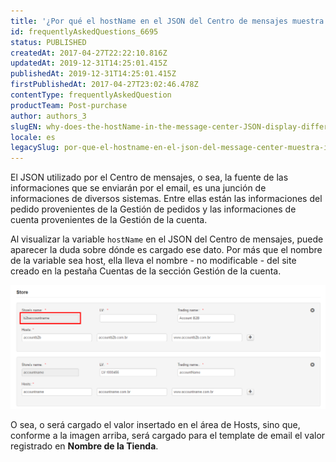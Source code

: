 ```yaml
---
title: '¿Por qué el hostName en el JSON del Centro de mensajes muestra información distinta a la de la Gestión de la cuenta?'
id: frequentlyAskedQuestions_6695
status: PUBLISHED
createdAt: 2017-04-27T22:22:10.816Z
updatedAt: 2019-12-31T14:25:01.415Z
publishedAt: 2019-12-31T14:25:01.415Z
firstPublishedAt: 2017-04-27T23:02:46.478Z
contentType: frequentlyAskedQuestion
productTeam: Post-purchase
author: authors_3
slugEN: why-does-the-hostName-in-the-message-center-JSON-display-different-information-from-the-license-manager
locale: es
legacySlug: por-que-el-hostname-en-el-json-del-message-center-muestra-informacion-distinta-a-la-del-license-manager
---
```


El JSON utilizado por el Centro de mensajes, o sea, la fuente de las informaciones que se enviarán por el email, es una junción de informaciones de diversos sistemas. Entre ellas están las informaciones del pedido provenientes de la Gestión de pedidos y las informaciones de cuenta provenientes de la Gestión de la cuenta.

Al visualizar la variable `hostName` en el JSON del Centro de mensajes, puede aparecer la duda sobre dónde es cargado ese dato. Por más que el nombre de la variable sea host, ella lleva el nombre - no modificable - del site creado en la pestaña Cuentas de la sección Gestión de la cuenta.

![VTEX - License Manager](https://raw.githubusercontent.com/vtexdocs/help-center-content/refs/heads/main/docs/es/faq/Post-purchase/por-que-el-hostname-en-el-json-del-message-center-muestra-informacion-distinta-a-la-del-license-manager_1.png)

O sea, o será cargado el valor insertado en el área de Hosts, sino que, conforme a la imagen arriba, será cargado para el template de email el valor registrado en **Nombre de la Tienda**.
